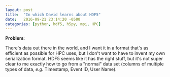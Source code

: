 ```yaml
---
layout: post
title:  "In which David learns about HDF5"
date:   2016-09-21 23:14:20 -0500
categories: [python, hdf5, h5py, mpi, HPC]
---
```


**Problem:**

There's data out there in the world, and I want it in a format that's as efficient as possible
for HPC uses, but I don't want to have to invent my own serialization format. HDF5 seems like
it has the right stuff, but it's not super clear to me exactly how to go from a "normal" data
set (columns of multiple types of data, *e.g.* Timestamp, Event ID, User Name).
